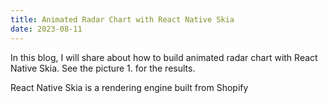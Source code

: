 ```yaml
---
title: Animated Radar Chart with React Native Skia
date: 2023-08-11
---
```


In this blog, I will share about how to build animated radar chart with React Native Skia. See the picture 1. for the results.

React Native Skia is a rendering engine built from Shopify